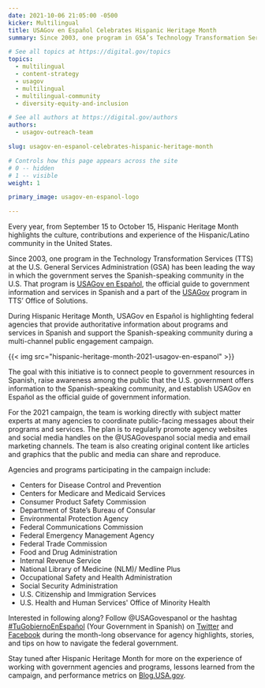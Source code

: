 ```yaml
---
date: 2021-10-06 21:05:00 -0500
kicker: Multilingual
title: USAGov en Español Celebrates Hispanic Heritage Month
summary: Since 2003, one program in GSA’s Technology Transformation Services (TTS) has been leading the way in which the government serves the Spanish-speaking community in the U.S. That program is USAGov en Español, the official guide to government information and services in Spanish.

# See all topics at https://digital.gov/topics
topics:
  - multilingual
  - content-strategy
  - usagov
  - multilingual
  - multilingual-community
  - diversity-equity-and-inclusion

# See all authors at https://digital.gov/authors
authors:
  - usagov-outreach-team

slug: usagov-en-espanol-celebrates-hispanic-heritage-month

# Controls how this page appears across the site
# 0 -- hidden
# 1 -- visible
weight: 1

primary_image: usagov-en-espanol-logo

---
```


Every year, from September 15 to October 15, Hispanic Heritage Month highlights the culture, contributions and experience of the Hispanic/Latino community in the United States.

Since 2003, one program in the Technology Transformation Services (TTS) at the U.S. General Services Administration (GSA) has been leading the way in which the government serves the Spanish-speaking community in the U.S. That program is [USAGov en Español](http://usa.gov/espanol), the official guide to government information and services in Spanish and a part of the [USAGov](http://usa.gov/explore) program in TTS’ Office of Solutions.

During Hispanic Heritage Month, USAGov en Español is highlighting federal agencies that provide authoritative information about programs and services in Spanish and support the Spanish-speaking community during a multi-channel public engagement campaign.

{{< img src="hispanic-heritage-month-2021-usagov-en-espanol" >}}

The goal with this initiative is to connect people to government resources in Spanish, raise awareness among the public that the U.S. government offers information to the Spanish-speaking community, and establish USAGov en Español as the official guide of government information.

For the 2021 campaign, the team is working directly with subject matter experts at many agencies to coordinate public-facing messages about their programs and services. The plan is to regularly promote agency websites and social media handles on the @USAGovespanol social media and email marketing channels. The team is also creating original content like articles and graphics that the public and media can share and reproduce.

Agencies and programs participating in the campaign include:

* Centers for Disease Control and Prevention
* Centers for Medicare and Medicaid Services
* Consumer Product Safety Commission
* Department of State’s Bureau of Consular 
* Environmental Protection Agency
* Federal Communications Commission
* Federal Emergency Management Agency
* Federal Trade Commission
* Food and Drug Administration
* Internal Revenue Service
* National Library of Medicine (NLM)/ Medline Plus
* Occupational Safety and Health Administration
* Social Security Administration
* U.S. Citizenship and Immigration Services
* U.S. Health and Human Services' Office of Minority Health

Interested in following along? Follow @USAGovespanol or the hashtag [\#TuGobiernoEnEspañol](https://twitter.com/search?q=%23TuGobiernoEnEspa%C3%B1ol&src=typed_query) (Your Government in Spanish) on [Twitter](http://www.twitter.com/usagovespanol) and [Facebook](http://www.facebook.com/usagovespanol) during the month-long observance for agency highlights, stories, and tips on how to navigate the federal government.

Stay tuned after Hispanic Heritage Month for more on the experience of working with government agencies and programs, lessons learned from the campaign, and performance metrics on [Blog.USA.gov](https://blog.usa.gov).
